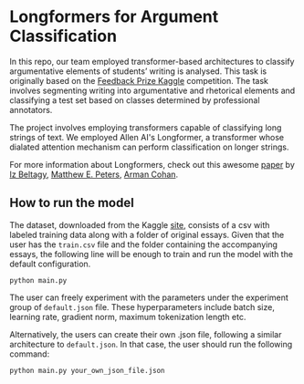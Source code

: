 # Longformers for Argument Classification

In this repo, our team employed transformer-based architectures to classify argumentative elements of students’ writing is analysed. This task is originally based on the [Feedback Prize Kaggle](https://www.kaggle.com/c/feedback-prize-2021/) competition. The task involves segmenting writing into argumentative and rhetorical elements and classifying a test set based on classes determined by professional annotators.

The project involves employing transformers capable of classifying long strings of text. We employed Allen AI's Longformer, a transformer whose dialated attention mechanism can perform classification on longer strings.

For more information about Longformers, check out this awesome [paper](https://arxiv.org/abs/2004.05150) by [Iz Beltagy](https://arxiv.org/search/cs?searchtype=author&query=Beltagy%2C+I), [Matthew E. Peters](https://arxiv.org/search/cs?searchtype=author&query=Peters%2C+M+E), [Arman Cohan](https://arxiv.org/search/cs?searchtype=author&query=Cohan%2C+A).

## How to run the model

The dataset, downloaded from the Kaggle [site](https://www.kaggle.com/competitions/feedback-prize-2021/data), consists of a csv with labeled training data along with a folder of original essays. Given that the user has the `train.csv` file and the folder containing the accompanying essays, the following line will be enough to train and run the model with the default configuration.

    python main.py

The user can freely experiment with the parameters under the experiment group of `default.json` file. These hyperparameters include batch size, learning rate, gradient norm, maximum tokenization length etc.

Alternatively, the users can create their own .json file, following a similar architecture to `default.json`. In that case, the user should run the following command:

    python main.py your_own_json_file.json

